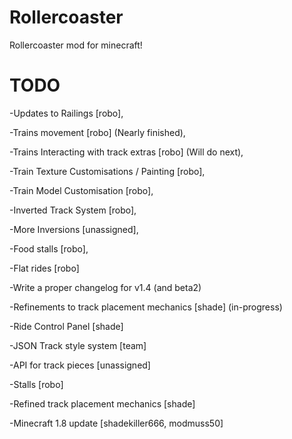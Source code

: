 Rollercoaster
=============

Rollercoaster mod for minecraft!

TODO
=============
  -Updates to Railings [robo],
  
  -Trains movement [robo] (Nearly finished),
  
  -Trains Interacting with track extras [robo] (Will do next),
  
  -Train Texture Customisations / Painting [robo],
  
  -Train Model Customisation [robo],
  
  -Inverted Track System [robo],
  
  -More Inversions [unassigned],
  
  -Food stalls [robo],
  
  -Flat rides [robo]
  
  -Write a proper changelog for v1.4 (and beta2)
  
  -Refinements to track placement mechanics [shade] (in-progress)
  
  -Ride Control Panel [shade]

  -JSON Track style system [team]
  
  -API for track pieces [unassigned]
  
  -Stalls [robo]
  
  -Refined track placement mechanics [shade]

  -Minecraft 1.8 update [shadekiller666, modmuss50]

